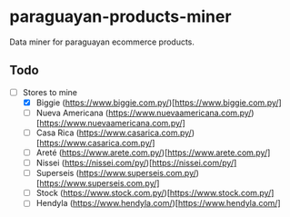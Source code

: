 # paraguayan-products-miner
Data miner for paraguayan ecommerce products.

## Todo
- [ ] Stores to mine
    - [x] Biggie (https://www.biggie.com.py/)[https://www.biggie.com.py/]
    - [ ] Nueva Americana (https://www.nuevaamericana.com.py/)[https://www.nuevaamericana.com.py/]
    - [ ] Casa Rica (https://www.casarica.com.py/)[https://www.casarica.com.py/]
    - [ ] Areté (https://www.arete.com.py/)[https://www.arete.com.py/]
    - [ ] Nissei (https://nissei.com/py/)[https://nissei.com/py/]
    - [ ] Superseis (https://www.superseis.com.py/)[https://www.superseis.com.py/]
    - [ ] Stock (https://www.stock.com.py/)[https://www.stock.com.py/]
    - [ ] Hendyla (https://www.hendyla.com/)[https://www.hendyla.com/]
